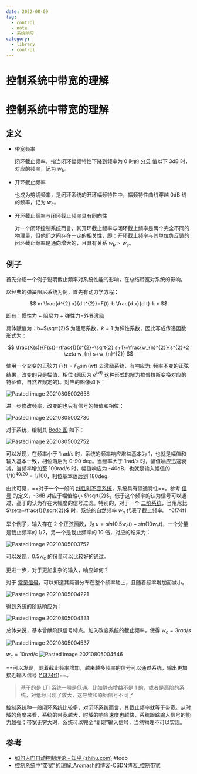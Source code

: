 ```yaml
---
date: 2022-08-09
tag:
  - control
  - note
  - 系统响应
category:
  - library
  - control
---
```


# 控制系统中带宽的理解

# 控制系统中带宽的理解


## 定义

- 带宽频率

	闭环截止频率，指当闭环幅频特性下降到频率为 0 时的 [分贝](./分贝.md) 值以下 3dB 时，对应的频率，记为 $w_b$。

- 开环截止频率

	也成为剪切频率，是闭环系统的开环幅频特性中，幅频特性曲线穿越 0dB 线的频率，记为 $w_c$。

- 开环截止频率与闭环截止频率具有同向性

	对一个闭环控制系统而言，其开环截止频率与闭环截止频率是两个完全不同的物理量，但他们之间存在一定的相关性，即：开环截止频率与其单位负反馈的闭环截止频率是通向增大的，且具有关系 $w_b>w_c$。

## 例子

首先介绍一个例子说明截止频率对系统性能的影响，在总结带宽对系统的影响。

以经典的弹簧阻尼系统为例，首先有动力学方程：

$$
m \frac{d^{2} x}{d t^{2}}=F(t)-b \frac{d x}{d t}-k x
$$


即有：惯性力 + 阻尼力 + 弹性力=外界激励

具体赋值为：b=$\sqrt{2}$ 为阻尼系数，$k=1$ 为弹性系数，因此写成传递函数形式为：


$$
\frac{X(s)}{F(s)}=\frac{1}{s^{2}+\sqrt{2} s+1}=\frac{w_{n}^{2}}{s^{2}+2 \zeta w_{n} s+w_{n}^{2}}
$$


使用一个交变的正弦力 $F(t)=F_0\sin \left( wt \right)$ 去激励系统，有响应为: 频率不变的正弦结果，改变的只是幅值、相位 (原因为 $e^(kt)$ 这种形式的解为拉普拉斯变换对应的特征值，自然界规定的)。对应的图像如下：

![Pasted image 20210805002658](./assets/Pasted-image-20210805002658.png)

进一步修改频率，改变的也只有信号的幅值和相位：

![Pasted image 20210805002730](./assets/Pasted-image-20210805002730.png)

对于系统，绘制其 [Bode 图](.//) 如下：

![Pasted image 20210805002752](./assets/Pasted-image-20210805002752.png)

可以发现，在频率小于 1rad/s 时，系统的频率响应增益基本为 1，也就是幅值和输入基本一致，相位落后为 0-90 deg。当频率大于 1rad/s 时，幅值响应迅速衰减，当频率增加至 100rad/s 时，幅值响应为 -40dB，也就是输入幅值的 $1/10^{40/20}=1/100$，相位基本落后到 180deg.

由此可见，==对于一个一般的 [线性时不变系统](.//)，系统具有低通特性==。参考 [信号](./分贝.md#信号) 的定义，-3dB 对应于幅值缩小 $\sqrt{2}$，低于这个频率的认为信号可以通过，高于的认为存在大幅度的信号过滤。特别的，对于一个 [二阶系统](./系统的响应.md#二阶系统)，当阻尼比 $\zeta=\frac{1}{\sqrt{2}}$ 时，系统的自然频率 $w_n$ 代表了截止频率。 ^6f74f1

举个例子，输入存在 2 个正弦函数，为 $u=sin(0.5 w_c t)+sin(10 w_c t)$，一个分量是截止频率的 1/2，另一个是截止频率的 10 倍，对应的结果为：

![Pasted image 20210805003752](./assets/Pasted-image-20210805003752.png)

可以发现，$0.5w_c$ 的份量可以比较好的通过。

更进一步，对于更加复杂的输入，响应如何？

对于 [常见信号](.//)，可以知道其频谱分布在整个频率轴上，且随着频率增加而减小。

![Pasted image 20210805004221](./assets/Pasted-image-20210805004221.png)

得到系统的阶跃响应为：

![Pasted image 20210805004331](./assets/Pasted-image-20210805004331.png)

总体来说，基本曾献阶跃信号特点。加入改变系统的截止频率，使得 $w_c=3rad/s$

![Pasted image 20210805004537](./assets/Pasted-image-20210805004537.png)

$w_c=10rad/s$
![Pasted image 20210805004546](./assets/Pasted-image-20210805004546.png)

==可以发现，随着截止频率增加，越来越多频率的信号可以通过系统，输出更加接近输入信号 ([^6f74f1](./#^6f74f1))==。

> 基于的是 LTI 系统一般是低通。比如静态增益不是 1 的，或者是高阶的系统，对低频出现了放大，这导致和原始信号不同了

控制系统种一般闭环系统比较多，对闭环系统而言，其截止频率就等于带宽。从时域的角度来看，系统的带宽越大，时域的响应速度也越快，系统跟踪输入信号的能力越强；带宽无穷大时，系统可以完全“复现”输入信号，当然物理不可以实现。


## 参考

- [如何入门自动控制理论 - 知乎 (zhihu.com)](https://zhuanlan.zhihu.com/p/42615269) #todo
- [控制系统中"带宽"的理解_Aromash的博客-CSDN博客_控制带宽](https://blog.csdn.net/qq_39554681/article/details/89364178)
